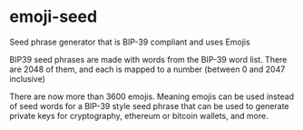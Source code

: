 # emoji-seed
Seed phrase generator that is BIP-39 compliant and uses Emojis


BIP39 seed phrases are made with words from the BIP-39 word list. There are 2048 of them, and each is mapped to a number (between 0 and 2047 inclusive)

There are now more than 3600 emojis. Meaning emojis can be used instead of seed words for a BIP-39 style seed phrase that can be used to generate private keys for cryptography, ethereum or bitcoin wallets, and more.
